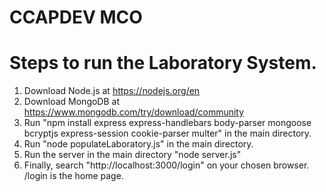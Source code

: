 # CCAPDEV MCO

# Steps to run the Laboratory System.

1. Download Node.js at https://nodejs.org/en
2. Download MongoDB at https://www.mongodb.com/try/download/community
3. Run "npm install express express-handlebars body-parser mongoose bcryptjs express-session cookie-parser multer" in the main directory.
4. Run "node populateLaboratory.js" in the main directory.
5. Run the server in the main directory "node server.js"
6. Finally, search "http://localhost:3000/login" on your chosen browser. /login is the home page.
